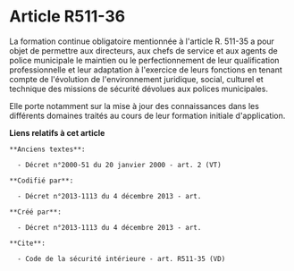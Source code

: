 # Article R511-36

La formation continue obligatoire mentionnée à l'article R. 511-35 a pour objet de permettre aux directeurs, aux chefs de
service et aux agents de police municipale le maintien ou le perfectionnement de leur qualification professionnelle et leur
adaptation à l'exercice de leurs fonctions en tenant compte de l'évolution de l'environnement juridique, social, culturel et
technique des missions de sécurité dévolues aux polices municipales. 

Elle porte notamment sur la mise à jour des connaissances dans les différents domaines traités au cours de leur formation
initiale d'application.

**Liens relatifs à cet article**

	**Anciens textes**:

	  - Décret n°2000-51 du 20 janvier 2000 - art. 2 (VT)

	**Codifié par**:

	  - Décret n°2013-1113 du 4 décembre 2013 - art.

	**Créé par**:

	  - Décret n°2013-1113 du 4 décembre 2013 - art.

	**Cite**:

	  - Code de la sécurité intérieure - art. R511-35 (VD)
